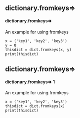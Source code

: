 ## dictionary.fromkeys=>
#### dictionary.fromkeys=>
An example for using fromkeys
```
x = ('key1', 'key2', 'key3')
y = 0
thisdict = dict.fromkeys(x, y)
print(thisdict)
```

## dictionary.fromkeys=>
#### dictionary.fromkeys=> 1
An example for using fromkeys
```
x = ('key1', 'key2', 'key3')
thisdict = dict.fromkeys(x)
print(thisdict)
```